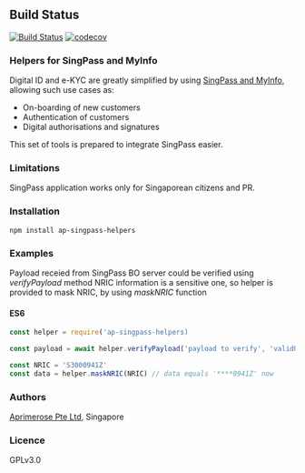 ## Build Status

[![Build Status](https://travis-ci.org/miktam/sizeof.svg?branch=master)](https://travis-ci.org/aprimerose/ap-singpass-helpers)
[![codecov](https://codecov.io/gh/aprimerose/ap-singpass-helpers/branch/master/graph/badge.svg?token=K1BXXRWN4I)](https://codecov.io/gh/aprimerose/ap-singpass-helpers)

### Helpers for SingPass and MyInfo

Digital ID and e-KYC are greatly simplified by using [SingPass and MyInfo](https://www.mas.gov.sg/development/fintech/technologies---digital-id-and-e-kyc), allowing such use cases as:

- On-boarding of new customers
- Authentication of customers
- Digital authorisations and signatures

This set of tools is prepared to integrate SingPass easier.

### Limitations

SingPass application works only for Singaporean citizens and PR.

### Installation

`npm install ap-singpass-helpers`

### Examples

Payload receied from SingPass BO server could be verified using _verifyPayload_ method
NRIC information is a sensitive one, so helper is provided to mask NRIC, by using _maskNRIC_ function

#### ES6

```javascript
const helper = require('ap-singpass-helpers)

const payload = await helper.verifyPayload('payload to verify', 'validUrlToFetchJWKS keys from', 'validPubKeyId') // return verified payload

const NRIC = 'S3000941Z'
const data = helper.maskNRIC(NRIC) // data equals '****0941Z' now
```

### Authors

[Aprimerose Pte Ltd](https://aprimerose.com), Singapore

### Licence

GPLv3.0
